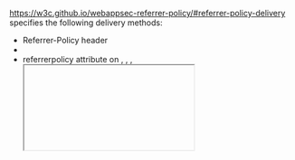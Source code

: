 https://w3c.github.io/webappsec-referrer-policy/#referrer-policy-delivery
specifies the following delivery methods:
* Referrer-Policy header
* <meta name="referrer">
* referrerpolicy attribute on <a>, <area>, <img>, <iframe>, <link>
* inheritance (for things like local/guid schemes)

But there's also the CSP 1.1 spec-ish thing that included a referrer directive:
https://www.w3.org/TR/2014/WD-CSP11-20140211/#referrer
